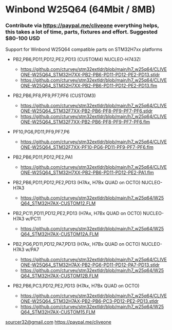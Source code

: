 # Winbond W25Q64 (64Mbit / 8MB)
### Contribute via   https://paypal.me/cliveone  everything helps, this takes a lot of time, parts, fixtures and effort. Suggested $80-100 USD

Support for Winbond W25Q64 compatible parts on STM32H7xx platforms

  * PB2,PB6,PD11,PD12,PE2,PD13 (CUSTOM4) NUCLEO-H743ZI
    *  https://github.com/cturvey/stm32extldr/blob/main/h7_w25q64/CLIVEONE-W25Q64_STM32H7XX-PB2-PB6-PD11-PD12-PE2-PD13.stldr
    *  https://github.com/cturvey/stm32extldr/blob/main/h7_w25q64/CLIVEONE-W25Q64_STM32H7XX-PB2-PB6-PD11-PD12-PE2-PD13.flm

  * PB2,PB6,PF8,PF9,PF7,PF6 (CUSTOM3)
    *  https://github.com/cturvey/stm32extldr/blob/main/h7_w25q64/CLIVEONE-W25Q64_STM32F7XX-PB2-PB6-PF8-PF9-PF7-PF6.stldr
    *  https://github.com/cturvey/stm32extldr/blob/main/h7_w25q64/CLIVEONE-W25Q64_STM32F7XX-PB2-PB6-PF8-PF9-PF7-PF6.flm
    
  * PF10,PG6,PD11,PF9,PF7,P6
    *  https://github.com/cturvey/stm32extldr/blob/main/h7_w25q64/CLIVEONE-W25Q64_STM32F7XX-PF10-PG6-PD11-PF9-PF7-PF6.flm
    
  * PB2,PB6,PD11,PD12,PE2,PA1
    *  https://github.com/cturvey/stm32extldr/blob/main/h7_w25q64/CLIVEONE-W25Q64_STM32H7XX-PB2-PB6-PD11-PD12-PE2-PA1.flm
    
  * PB2,PB6,PD11,PD12,PE2,PD13  (H7Ax, H7Bx QUAD on OCTO) NUCLEO-H7A3
    *  https://github.com/cturvey/stm32extldr/blob/main/h7_w25q64/W25Q64_STM32H7AX-CUSTOM12.FLM

  * PB2,PC11,PD11,PD12,PE2,PD13  (H7Ax, H7Bx QUAD on OCTO) NUCLEO-H7A3 w/PC11
    *  https://github.com/cturvey/stm32extldr/blob/main/h7_w25q64/W25Q64_STM32H7AX-CUSTOM12A.FLM
 
  * PB2,PG6,PD11,PD12,PA7,PD13  (H7Ax, H7Bx QUAD on OCTO) NUCLEO-H7A3 w/PA7
    *  https://github.com/cturvey/stm32extldr/blob/main/h7_w25q64/CLIVEONE-W25Q64_STM32H7AX-PB2-PG6-PD11-PD12-PA7-PD13.stldr
    *  https://github.com/cturvey/stm32extldr/blob/main/h7_w25q64/W25Q64_STM32H7AX-CUSTOM12B.FLM
 
  * PB2,PB6,PC3,PD12,PE2,PD13  (H7Ax, H7Bx QUAD on OCTO)  
    *  https://github.com/cturvey/stm32extldr/blob/main/h7_w25q64/CLIVEONE-W25Q64_STM32H7AX-PB2-PB6-PC3-PD12-PE2-PD13.stldr
    *  https://github.com/cturvey/stm32extldr/blob/main/h7_w25q64/W25Q64_STM32H7AX-CUSTOM15.FLM
 
 sourcer32@gmail.com
 https://paypal.me/cliveone
